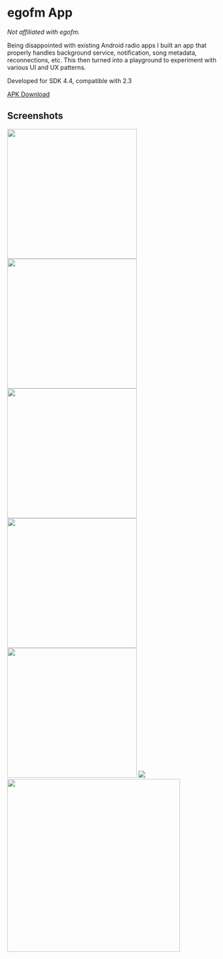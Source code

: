 # egofm App

*Not affiliated with egofm.*

Being disappointed with existing Android radio apps I built an app that properly handles background service, notification, song metadata, reconnections, etc. This then turned into a playground to experiment with various UI and UX patterns.

Developed for SDK 4.4, compatible with 2.3

[APK Download](https://github.com/nborrmann/egofm/raw/master/egofm.apk)

## Screenshots


<img src="https://user-images.githubusercontent.com/1723176/32662534-2c2e79ec-c62b-11e7-827d-9c10181fa808.png"  width="300" /> <img src="https://user-images.githubusercontent.com/1723176/32662537-2d6c5450-c62b-11e7-8118-0efd1d0fca7b.png"  width="300" /> <img src="https://user-images.githubusercontent.com/1723176/32662535-2cb3912c-c62b-11e7-9191-f814be92cd11.png"  width="300" /> <img src="https://user-images.githubusercontent.com/1723176/32662539-2dcd9c7e-c62b-11e7-90bd-8798b1110c3a.png"  width="300" /> <img src="https://user-images.githubusercontent.com/1723176/32662533-2c04ba26-c62b-11e7-897b-d1a9e7edf463.png"  width="300" /> <img src="https://user-images.githubusercontent.com/1723176/32662529-2b957cf6-c62b-11e7-8541-7db966df2952.png"   /> <img src="https://user-images.githubusercontent.com/1723176/32662527-2b440dda-c62b-11e7-802e-ed69056ab533.png"  width="400" />




